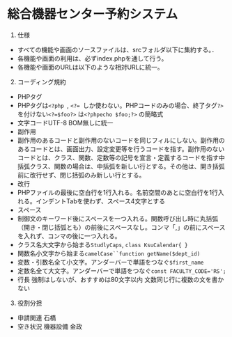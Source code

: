 # 総合機器センター予約システム
1. 仕様
 - すべての機能や画面のソースファイルは、srcフォルダ以下に集約する。．
 - 各機能や画面の利用は、必ずindex.phpを通して行う。
 - 各機能や画面のURLは以下のような相対URLに統一。

2. コーディング規約
- PHPタグ
- PHPタグは`<?php `, `<?= `しか使わない。PHPコードのみの場合、終了タグ`?>` を付けない`<?=$foo?>` は`<?phpecho $foo;?>` の簡略式
- 文字コードUTF-8 BOM無しに統一
- 副作用
- 副作用のあるコードと副作用のないコードを同じフィルにしない。副作用のあるコードとは、画面出力、設定変更等を行うコードを指す。副作用のないコードとは、クラス、関数、定数等の記号を宣言・定義するコードを指す中括弧クラス、関数の場合は、中括弧を新しい行とする。その他は、開き括弧前に改行せず、閉じ括弧のみ新しい行とする。
- 改行
- PHPファイルの最後に空白行を1行入れる。名前空間のあとに空白行を1行入れる。インデントTabを使わず、スペース4文字とする
- スペース
- 制御文のキーワード後にスペースを一つ入れる。関数呼び出し時に丸括弧（開き・閉じ括弧とも）の前後にスペースなし。コンマ「,」の前にスペースを入れず、コンマの後に一つ入れる。
- クラス名大文字から始まる`StudlyCaps`, `class KsuCalendar{ }`
- 関数名小文字から始まる`camelCase``function getName($dept_id)`
- 変数・引数名全て小文字。アンダーバーで単語をつなぐ`$first_name`
- 定数名全て大文字。アンダーバーで単語をつなぐ`const FACULTY_CODE='RS';`
- 行長 強制はしないが、おすすめは80文字以内 文数同じ行に複数の文を書かない

3. 役割分担
- 申請関連 石橋
- 空き状況 機器設備 金政
